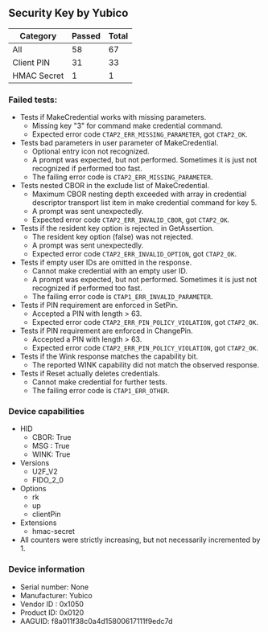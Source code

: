 ## Security Key by Yubico

| Category    |   Passed |   Total |
|-------------|----------|---------|
| All         |       58 |      67 |
| Client PIN  |       31 |      33 |
| HMAC Secret |        1 |       1 |

### Failed tests:

* Tests if MakeCredential works with missing parameters.
  * Missing key "3" for command make credential command.
  * Expected error code `CTAP2_ERR_MISSING_PARAMETER`, got `CTAP2_OK`.
* Tests bad parameters in user parameter of MakeCredential.
  * Optional entry icon not recognized.
  * A prompt was expected, but not performed. Sometimes it is just not recognized if performed too fast.
  * The failing error code is `CTAP2_ERR_MISSING_PARAMETER`.
* Tests nested CBOR in the exclude list of MakeCredential.
  * Maximum CBOR nesting depth exceeded with array in credential descriptor transport list item in make credential command for key 5.
  * A prompt was sent unexpectedly.
  * Expected error code `CTAP2_ERR_INVALID_CBOR`, got `CTAP2_OK`.
* Tests if the resident key option is rejected in GetAssertion.
  * The resident key option (false) was not rejected.
  * A prompt was sent unexpectedly.
  * Expected error code `CTAP2_ERR_INVALID_OPTION`, got `CTAP2_OK`.
* Tests if empty user IDs are omitted in the response.
  * Cannot make credential with an empty user ID.
  * A prompt was expected, but not performed. Sometimes it is just not recognized if performed too fast.
  * The failing error code is `CTAP1_ERR_INVALID_PARAMETER`.
* Tests if PIN requirement are enforced in SetPin.
  * Accepted a PIN with length > 63.
  * Expected error code `CTAP2_ERR_PIN_POLICY_VIOLATION`, got `CTAP2_OK`.
* Tests if PIN requirement are enforced in ChangePin.
  * Accepted a PIN with length > 63.
  * Expected error code `CTAP2_ERR_PIN_POLICY_VIOLATION`, got `CTAP2_OK`.
* Tests if the Wink response matches the capability bit.
  * The reported WINK capability did not match the observed response.
* Tests if Reset actually deletes credentials.
  * Cannot make credential for further tests.
  * The failing error code is `CTAP1_ERR_OTHER`.

### Device capabilities

* HID
  * CBOR: True
  * MSG : True
  * WINK: True
* Versions
  * U2F_V2
  * FIDO_2_0
* Options
  * rk
  * up
  * clientPin
* Extensions
  * hmac-secret
* All counters were strictly increasing, but not necessarily incremented by 1.

### Device information

* Serial number: None
* Manufacturer: Yubico
* Vendor ID : 0x1050
* Product ID: 0x0120
* AAGUID: f8a011f38c0a4d15800617111f9edc7d
